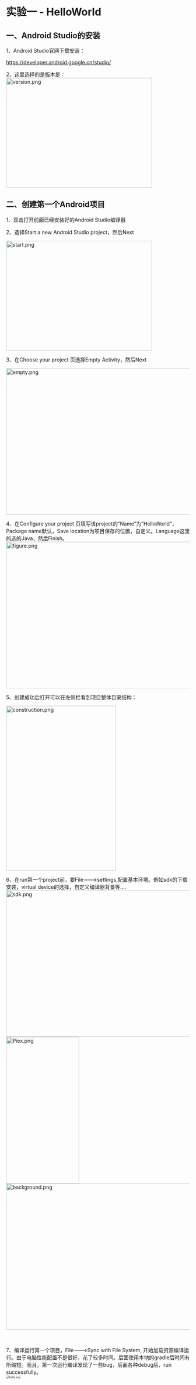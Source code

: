 # 实验一 - HelloWorld

## 一、Android Studio的安装

1、Android Studio官网下载安装：

[https://developer.android.google.cn/studio/ ](https://developer.android.google.cn/studio/)

2、这里选择的是版本是：
<br/>
<img src="https://i.loli.net/2020/10/06/x4bvahSpe9sDABd.png" alt="version.png" width="400" height="300" />

## 二、创建第一个Android项目

1、双击打开前面已经安装好的Android Studio编译器

2、选择Start a new Android Studio project，然后Next<br/>

<img src="https://i.loli.net/2020/10/06/SJvCbnkrIy4VXcD.png" alt="start.png" width="400" height="300" />

3、在Choose your project 页选择Empty Activity，然后Next<br/>

<img src="https://i.loli.net/2020/10/06/HO7EULCmiVl98PM.png" alt="empty.png" width="700" height="400" />

4、在Configure your project 页填写该project的”Name“为”HelloWorld“，Package name默认，Save location为项目保存的位置，自定义。Language这里的选的Java，然后Finish。
<br/>
<img src="https://i.loli.net/2020/10/06/Xxvd5T7wE2Rtzfb.png" alt="figure.png" width="700" height="400"  />

5、创建成功后打开可以在左侧栏看到项目整体目录结构：<br/>

<img src="https://i.loli.net/2020/10/06/qXnuRlGvgBz5yS8.png" alt="construction.png" width="300" height="450" />

6、在run第一个project前，要File--->settings,配置基本环境。例如sdk的下载安装，virtual device的选择，自定义编译器背景等....
<br/>
<img src="https://i.loli.net/2020/10/06/sCP7OAGR1DuKhxk.png" alt="sdk.png" width="700" height="400"  />
<br/>
<img src="https://i.loli.net/2020/10/06/1Hip43RMmAgGQvW.png" alt="Piex.png" width="200" height="400" />
<br/>
<img src="https://i.loli.net/2020/10/06/RF3LW6w2AnHheXi.png" alt="background.png" width="700" height="400"  />

<br/>

7、编译运行第一个项目，File--->Sync with File System, 开始加载资源编译运行。由于电脑性能配置不是很好，花了较多时间。后面使用本地的gradle后时间有所缩短。而且，第一次运行编译发现了一些bug，后面各种debug后，run successfully。
<br/>
<img width="230" height="450"  src="https://i.loli.net/2020/10/06/7HugQajdGUJZEOc.png" alt="hello.png" style="zoom:50%;" />

## 三、自定义HelloWorld

1、自定义Title
<br/>
<img width="700" height="400"  src="https://i.loli.net/2020/10/06/aD9KCwMLkQdgi3f.png" alt="title.png" style="zoom:50%;" />

2、自定义Content<br/>

<img width="700" height="400"  src="https://i.loli.net/2020/10/06/ysKzCBeE93f4Adg.png" alt="content.png" />

## 四、Git的下载安装

1、直接去Git官网下载安装即可：

[https://git-scm.com/](https://git-scm.com/)

## 五、使用Git将本地项目资源打包上传到Github远程仓库

（Tip：从本地上传文件到github的前提是，已经注册一个github账户，并且账户里已经创建用于存放项目的仓库）

在github上的新建仓库后的应该看到：<br/>

<img width="800" height="400"  src="https://i.loli.net/2020/10/06/1gn4cZ7Q2GB3kWD.png" alt="newreposi.png"  />

1、在项目文件的上一层目录，右键目录文件，选择用Git-Bash打开。

2、在弹出来的命令行窗口依次执行以下命令（在github上新建仓库后也有相应命令行的提示）：

（1）git init 
<br/>
<img width="600" src="https://i.loli.net/2020/10/06/QEC2s6VlkgA5u9W.png" alt="init.png" style="zoom:50%;" />

（2）git config --global user.name 'your username'

<img src="https://i.loli.net/2020/10/06/yVefZGK6Tw4vFjY.png" alt="username.png" style="zoom:50%;" />

（3）git config --global user.email 'your email'

<img src="https://i.loli.net/2020/10/06/PoJECKF1QmB9sgI.png" alt="email.png" style="zoom:50%;" />

（4）git add dest(你的项目文件名，这里是MyAppLication)

<img src="https://i.loli.net/2020/10/06/rq6Sxt8loMQu2fE.png" alt="add.png" style="zoom:50%;" />

（5）git commit -m 'brief introduction for your program'(备注)

<img src="https://i.loli.net/2020/10/06/VUWrxzL4SAvbcEg.png" alt="commit.png" style="zoom:50%;" />

（6）git branch -M master

<img src="https://i.loli.net/2020/10/06/mgI5AFs6Oe3hWYa.png" alt="branch.png" style="zoom:50%;" />

（7）git remote add origin https://......(github上的仓库地址)

<img src="https://i.loli.net/2020/10/06/eTC62g83scyOSzM.png" alt="remote.png" style="zoom:50%;" />

（8）git push -u origin master

<img src="https://i.loli.net/2020/10/06/DN5gQUuB9MRjECf.png" alt="push.png" style="zoom:50%;" />

3、项目上传成功后，github上创新页面，会看到仓库中多了前面上传好的项目。

## 六、总结

​		第一次实验，熟悉了Android Studio的一些基本操作，能够创建一个Android项目并且成功运行项目；同时，也了解到了Git的一些基本用法，掌握了将本地git仓库上的资源上传到github远程仓库的基本步骤。
